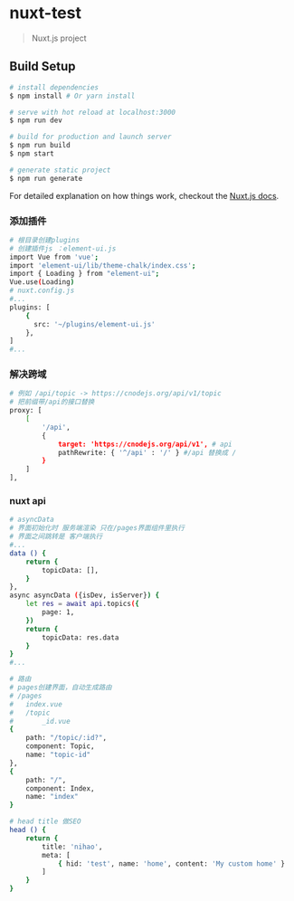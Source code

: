 # nuxt-test

> Nuxt.js project

## Build Setup

``` bash
# install dependencies
$ npm install # Or yarn install

# serve with hot reload at localhost:3000
$ npm run dev

# build for production and launch server
$ npm run build
$ npm start

# generate static project
$ npm run generate
```

For detailed explanation on how things work, checkout the [Nuxt.js docs](https://github.com/nuxt/nuxt.js).

### 添加插件

``` bash
# 根目录创建plugins 
# 创建插件js ：element-ui.js
import Vue from 'vue';
import 'element-ui/lib/theme-chalk/index.css';
import { Loading } from "element-ui";
Vue.use(Loading)
# nuxt.config.js 
#...
plugins: [
    {
      src: '~/plugins/element-ui.js'
    },
]
#...
```
### 解决跨域

``` bash
# 例如 /api/topic -> https://cnodejs.org/api/v1/topic
# 把前缀带/api的接口替换 
proxy: [
    [
        '/api',
        { 
            target: 'https://cnodejs.org/api/v1', # api
            pathRewrite: { '^/api' : '/' } #/api 替换成 /
        }
    ]
],
```

### nuxt api

``` bash 
# asyncData
# 界面初始化时 服务端渲染 只在/pages界面组件里执行 
# 界面之间跳转是 客户端执行
#...
data () {
    return {
        topicData: [],
    }
},
async asyncData ({isDev, isServer}) {
    let res = await api.topics({
        page: 1,
    })
    return {
        topicData: res.data
    }
}
#...

# 路由
# pages创建界面，自动生成路由
# /pages
#   index.vue
#   /topic
#       _id.vue
{
    path: "/topic/:id?",
    component: Topic,
    name: "topic-id"
},
{
    path: "/",
    component: Index,
    name: "index"
}

# head title 做SEO
head () {
    return {
        title: 'nihao',
        meta: [
            { hid: 'test', name: 'home', content: 'My custom home' }
        ]
    }
}
```